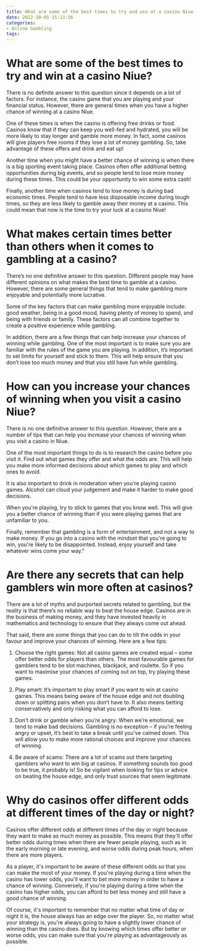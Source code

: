 ```yaml
---
title: What are some of the best times to try and win at a casino Niue
date: 2022-10-05 15:13:56
categories:
- Online Gambling
tags:
---
```



#  What are some of the best times to try and win at a casino Niue?

There is no definite answer to this question since it depends on a lot of factors. For instance, the casino game that you are playing and your financial status. However, there are general times when you have a higher chance of winning at a casino Niue.

One of these times is when the casino is offering free drinks or food. Casinos know that if they can keep you well-fed and hydrated, you will be more likely to stay longer and gamble more money. In fact, some casinos will give players free rooms if they lose a lot of money gambling. So, take advantage of these offers and drink and eat up!

Another time when you might have a better chance of winning is when there is a big sporting event taking place. Casinos often offer additional betting opportunities during big events, and so people tend to lose more money during these times. This could be your opportunity to win some extra cash!

Finally, another time when casinos tend to lose money is during bad economic times. People tend to have less disposable income during tough times, so they are less likely to gamble away their money at a casino. This could mean that now is the time to try your luck at a casino Niue!

#  What makes certain times better than others when it comes to gambling at a casino?

There’s no one definitive answer to this question. Different people may have different opinions on what makes the best time to gamble at a casino. However, there are some general things that tend to make gambling more enjoyable and potentially more lucrative.

Some of the key factors that can make gambling more enjoyable include: good weather, being in a good mood, having plenty of money to spend, and being with friends or family. These factors can all combine together to create a positive experience while gambling.

In addition, there are a few things that can help increase your chances of winning while gambling. One of the most important is to make sure you are familiar with the rules of the game you are playing. In addition, it’s important to set limits for yourself and stick to them. This will help ensure that you don’t lose too much money and that you still have fun while gambling.

#  How can you increase your chances of winning when you visit a casino Niue?

There is no one definitive answer to this question. However, there are a number of tips that can help you increase your chances of winning when you visit a casino in Niue.

One of the most important things to do is to research the casino before you visit it. Find out what games they offer and what the odds are. This will help you make more informed decisions about which games to play and which ones to avoid.

It is also important to drink in moderation when you're playing casino games. Alcohol can cloud your judgement and make it harder to make good decisions.

When you're playing, try to stick to games that you know well. This will give you a better chance of winning than if you were playing games that are unfamiliar to you.

Finally, remember that gambling is a form of entertainment, and not a way to make money. If you go into a casino with the mindset that you're going to win, you're likely to be disappointed. Instead, enjoy yourself and take whatever wins come your way."

#  Are there any secrets that can help gamblers win more often at casinos?

There are a lot of myths and purported secrets related to gambling, but the reality is that there’s no reliable way to beat the house edge. Casinos are in the business of making money, and they have invested heavily in mathematics and technology to ensure that they always come out ahead.

That said, there are some things that you can do to tilt the odds in your favour and improve your chances of winning. Here are a few tips:

1. Choose the right games: Not all casino games are created equal – some offer better odds for players than others. The most favourable games for gamblers tend to be slot machines, blackjack, and roulette. So if you want to maximise your chances of coming out on top, try playing these games.

2. Play smart: It’s important to play smart if you want to win at casino games. This means being aware of the house edge and not doubling down or splitting pairs when you don’t have to. It also means betting conservatively and only risking what you can afford to lose.

3. Don’t drink or gamble when you’re angry: When we’re emotional, we tend to make bad decisions. Gambling is no exception – if you’re feeling angry or upset, it’s best to take a break until you’ve calmed down. This will allow you to make more rational choices and improve your chances of winning.

4. Be aware of scams: There are a lot of scams out there targeting gamblers who want to win big at casinos. If something sounds too good to be true, it probably is! So be vigilant when looking for tips or advice on beating the house edge, and only trust sources that seem legitimate.

#  Why do casinos offer different odds at different times of the day or night?



Casinos offer different odds at different times of the day or night because they want to make as much money as possible. This means that they'll offer better odds during times when there are fewer people playing, such as in the early morning or late evening, and worse odds during peak hours, when there are more players.

As a player, it's important to be aware of these different odds so that you can make the most of your money. If you're playing during a time when the casino has lower odds, you'll want to bet more money in order to have a chance of winning. Conversely, if you're playing during a time when the casino has higher odds, you can afford to bet less money and still have a good chance of winning.

Of course, it's important to remember that no matter what time of day or night it is, the house always has an edge over the player. So, no matter what your strategy is, you're always going to have a slightly lower chance of winning than the casino does. But by knowing which times offer better or worse odds, you can make sure that you're playing as advantageously as possible.